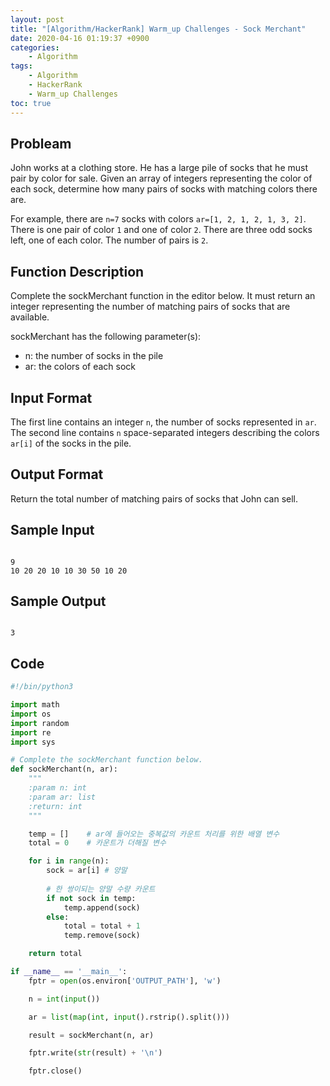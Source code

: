 ```yaml
---
layout: post
title: "[Algorithm/HackerRank] Warm_up Challenges - Sock Merchant"
date: 2020-04-16 01:19:37 +0900
categories: 
    - Algorithm
tags:
    - Algorithm
    - HackerRank
    - Warm_up Challenges
toc: true
---
```


<!-- more -->


## Probleam
John works at a clothing store. He has a large pile of socks that he must pair by color for sale. Given an array of integers representing the color of each sock, determine how many pairs of socks with matching colors there are.

For example, there are `n=7` socks with colors `ar=[1, 2, 1, 2, 1, 3, 2]`. There is one pair of color `1` and one of color `2`. There are three odd socks left, one of each color. The number of pairs is `2`.

## Function Description
Complete the sockMerchant function in the editor below. It must return an integer representing the number of matching pairs of socks that are available.

sockMerchant has the following parameter(s):

- n: the number of socks in the pile
- ar: the colors of each sock

## Input Format
The first line contains an integer `n`, the number of socks represented in `ar`.
The second line contains `n` space-separated integers describing the colors `ar[i]` of the socks in the pile.

## Output Format
Return the total number of matching pairs of socks that John can sell.

## Sample Input
```

9
10 20 20 10 10 30 50 10 20
```


## Sample Output
```

3
```


## Code

```python
#!/bin/python3

import math
import os
import random
import re
import sys

# Complete the sockMerchant function below.
def sockMerchant(n, ar):
    """
    :param n: int
    :param ar: list
    :return: int
    """

    temp = []    # ar에 들어오는 중복값의 카운트 처리를 위한 배열 변수
    total = 0    # 카운트가 더해질 변수

    for i in range(n):
        sock = ar[i] # 양말
        
        # 한 쌍이되는 양말 수량 카운트
        if not sock in temp:
            temp.append(sock)
        else:
            total = total + 1
            temp.remove(sock)

    return total

if __name__ == '__main__':
    fptr = open(os.environ['OUTPUT_PATH'], 'w')

    n = int(input())

    ar = list(map(int, input().rstrip().split()))

    result = sockMerchant(n, ar)

    fptr.write(str(result) + '\n')

    fptr.close()

```
